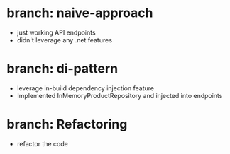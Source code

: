 # branch: naive-approach
- just working API endpoints
- didn't leverage any .net features

# branch: di-pattern
 - leverage in-build dependency injection feature
 - Implemented InMemoryProductRepository and injected into endpoints

# branch: Refactoring
 - refactor the code